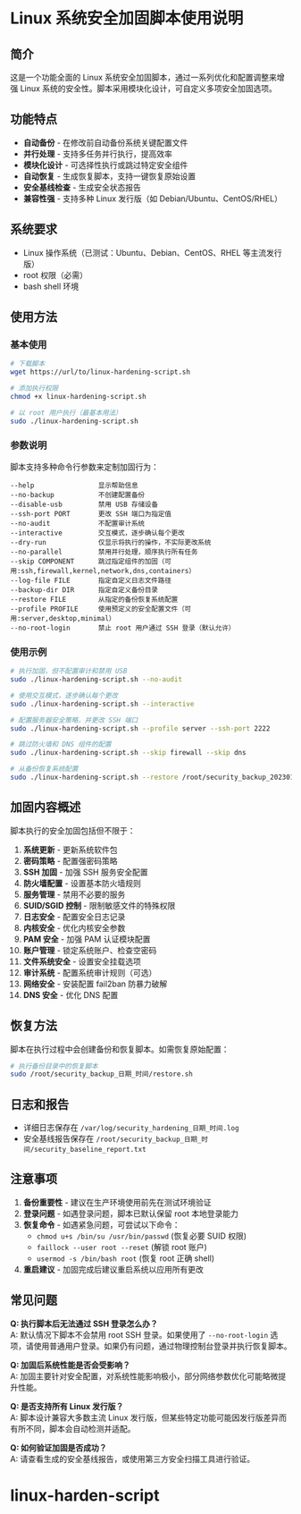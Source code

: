 # Linux 系统安全加固脚本使用说明

## 简介

这是一个功能全面的 Linux 系统安全加固脚本，通过一系列优化和配置调整来增强 Linux 系统的安全性。脚本采用模块化设计，可自定义多项安全加固选项。

## 功能特点

- **自动备份** - 在修改前自动备份系统关键配置文件
- **并行处理** - 支持多任务并行执行，提高效率
- **模块化设计** - 可选择性执行或跳过特定安全组件
- **自动恢复** - 生成恢复脚本，支持一键恢复原始设置
- **安全基线检查** - 生成安全状态报告
- **兼容性强** - 支持多种 Linux 发行版（如 Debian/Ubuntu、CentOS/RHEL）

## 系统要求

- Linux 操作系统（已测试：Ubuntu、Debian、CentOS、RHEL 等主流发行版）
- root 权限（必需）
- bash shell 环境

## 使用方法

### 基本使用

```bash
# 下载脚本
wget https://url/to/linux-hardening-script.sh

# 添加执行权限
chmod +x linux-hardening-script.sh

# 以 root 用户执行（最基本用法）
sudo ./linux-hardening-script.sh
```

### 参数说明

脚本支持多种命令行参数来定制加固行为：

```
--help                显示帮助信息
--no-backup           不创建配置备份
--disable-usb         禁用 USB 存储设备
--ssh-port PORT       更改 SSH 端口为指定值
--no-audit            不配置审计系统
--interactive         交互模式，逐步确认每个更改
--dry-run             仅显示将执行的操作，不实际更改系统
--no-parallel         禁用并行处理，顺序执行所有任务
--skip COMPONENT      跳过指定组件的加固（可用:ssh,firewall,kernel,network,dns,containers）
--log-file FILE       指定自定义日志文件路径
--backup-dir DIR      指定自定义备份目录
--restore FILE        从指定的备份恢复系统配置
--profile PROFILE     使用预定义的安全配置文件（可用:server,desktop,minimal）
--no-root-login       禁止 root 用户通过 SSH 登录（默认允许）
```

### 使用示例

```bash
# 执行加固，但不配置审计和禁用 USB
sudo ./linux-hardening-script.sh --no-audit

# 使用交互模式，逐步确认每个更改
sudo ./linux-hardening-script.sh --interactive

# 配置服务器安全策略，并更改 SSH 端口
sudo ./linux-hardening-script.sh --profile server --ssh-port 2222

# 跳过防火墙和 DNS 组件的配置
sudo ./linux-hardening-script.sh --skip firewall --skip dns

# 从备份恢复系统配置
sudo ./linux-hardening-script.sh --restore /root/security_backup_20230101_010101/restore.sh
```

## 加固内容概述

脚本执行的安全加固包括但不限于：

1. **系统更新** - 更新系统软件包
2. **密码策略** - 配置强密码策略
3. **SSH 加固** - 加强 SSH 服务安全配置
4. **防火墙配置** - 设置基本防火墙规则
5. **服务管理** - 禁用不必要的服务
6. **SUID/SGID 控制** - 限制敏感文件的特殊权限
7. **日志安全** - 配置安全日志记录
8. **内核安全** - 优化内核安全参数
9. **PAM 安全** - 加强 PAM 认证模块配置
10. **账户管理** - 锁定系统账户、检查空密码
11. **文件系统安全** - 设置安全挂载选项
12. **审计系统** - 配置系统审计规则（可选）
13. **网络安全** - 安装配置 fail2ban 防暴力破解
14. **DNS 安全** - 优化 DNS 配置

## 恢复方法

脚本在执行过程中会创建备份和恢复脚本。如需恢复原始配置：

```bash
# 执行备份目录中的恢复脚本
sudo /root/security_backup_日期_时间/restore.sh
```

## 日志和报告

- 详细日志保存在 `/var/log/security_hardening_日期_时间.log`
- 安全基线报告保存在 `/root/security_backup_日期_时间/security_baseline_report.txt`

## 注意事项

1. **备份重要性** - 建议在生产环境使用前先在测试环境验证
2. **登录问题** - 如遇登录问题，脚本已默认保留 root 本地登录能力
3. **恢复命令** - 如遇紧急问题，可尝试以下命令：
   - `chmod u+s /bin/su /usr/bin/passwd` (恢复必要 SUID 权限)
   - `faillock --user root --reset` (解锁 root 账户)
   - `usermod -s /bin/bash root` (恢复 root 正确 shell)
4. **重启建议** - 加固完成后建议重启系统以应用所有更改

## 常见问题

**Q: 执行脚本后无法通过 SSH 登录怎么办？**  
A: 默认情况下脚本不会禁用 root SSH 登录。如果使用了 `--no-root-login` 选项，请使用普通用户登录。如果仍有问题，通过物理控制台登录并执行恢复脚本。

**Q: 加固后系统性能是否会受影响？**  
A: 加固主要针对安全配置，对系统性能影响极小，部分网络参数优化可能略微提升性能。

**Q: 是否支持所有 Linux 发行版？**  
A: 脚本设计兼容大多数主流 Linux 发行版，但某些特定功能可能因发行版差异而有所不同，脚本会自动检测并适配。

**Q: 如何验证加固是否成功？**  
A: 请查看生成的安全基线报告，或使用第三方安全扫描工具进行验证。
# linux-harden-script

